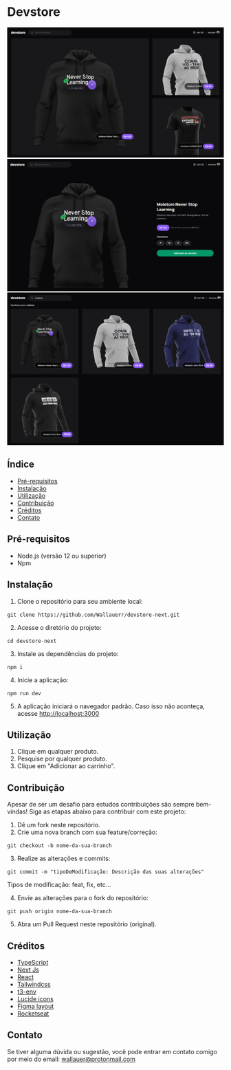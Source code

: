 # Devstore 

![Home page](./.git_images/project-cover-home.png)
![Product page](./.git_images/project-cover-product.png)
![Search page](./.git_images/project-cover-search.png)

## Índice

- [Pré-requisitos](#pré-requisitos)
- [Instalação](#instalação)
- [Utilização](#utilização)
- [Contribuição](#contribuição)
- [Créditos](#créditos)
- [Contato](#contato)

## Pré-requisitos

- Node.js (versão 12 ou superior)
- Npm

## Instalação

1. Clone o repositório para seu ambiente local:

```
git clone https://github.com/Wallauerr/devstore-next.git
```

2. Acesse o diretório do projeto:

```
cd devstore-next
```

3. Instale as dependências do projeto:

```
npm i
```

4. Inicie a aplicação:

```
npm run dev
```

5. A aplicação iniciará o navegador padrão. Caso isso não aconteça, acesse [http://localhost:3000](http://localhost:3000)

## Utilização

1. Clique em qualquer produto.
2. Pesquise por qualquer produto.
3. Clique em "Adicionar ao carrinho".

## Contribuição

Apesar de ser um desafio para estudos contribuições são sempre bem-vindas! Siga as etapas abaixo para contribuir com este projeto:

1. Dê um fork neste repositório.
2. Crie uma nova branch com sua feature/correção:

```
git checkout -b nome-da-sua-branch
```

3. Realize as alterações e commits:

```
git commit -m "tipoDeModificação: Descrição das suas alterações"
```

Tipos de modificação: feat, fix, etc...

4. Envie as alterações para o fork do repositório:

```
git push origin nome-da-sua-branch
```

5. Abra um Pull Request neste repositório (original).

## Créditos

- [TypeScript](https://www.typescriptlang.org/)
- [Next Js](https://nextjs.org/)
- [React](https://react.dev/)
- [Tailwindcss](https://tailwindcss.com/)
- [t3-env](https://github.com/t3-oss/t3-env)
- [Lucide icons](https://lucide.dev/)
- [Figma layout](https://www.figma.com/file/Kh6AL9ahIAyRjyKTt0lwq7/devstore-%E2%80%A2-Projeto-React-(Community)?type=design&node-id=0-1&mode=design)
- [Rocketseat](https://www.rocketseat.com.br/)

## Contato

Se tiver alguma dúvida ou sugestão, você pode entrar em contato comigo por meio do email: wallauer@protonmail.com
